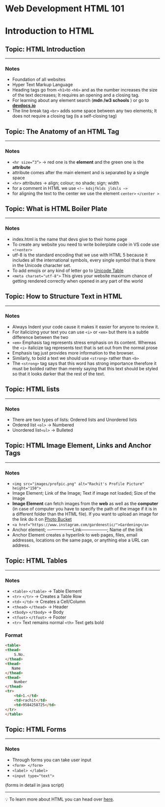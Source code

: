 # Web Development HTML 101

# Introduction to HTML

## Topic: HTML Introduction

---

### Notes

- Foundation of all websites
- Hyper Text Markup Language
- Heading tags go from `<h1>`to `<h6>` and as the number increases the size of the text decreases; It requires an opening and a closing tag.
- For learning about any element search (**mdn /w3 schools** <language> <element>) or go to [**devdocs.io**](https://devdocs.io/)
- The line break tag  `<br>` adds some space between any two elements; It does not require a closing tag (is a self-closing tag)

## Topic: The Anatomy of an HTML Tag

---

### Notes

- `<hr size=”3”>` → red one is the **element** and the green one is the **attribute**
- attribute comes after the main element and is separated by a single space
- `<hr>` attributes → align; colour; no shade; sign; width
- for a comment in HTML we use `<!— kdsjfklds jldsls —>`
- for aligning the text to the center we use the element `center>` `</center >`

## Topic: What is HTML Boiler Plate

---

### Notes

- index.html is the name that devs give to their home page
- To create any website you need to write boilerplate code in  VS code use `<!+enter>`
- utf-8 is the standard encoding that we use with HTML 5 because it includes all the international symbols, every single symbol that is there in the Unicode character set.
- To add emojis or any kind of letter go to [Unicode Table](https://unicode-table.com/en/)
- `<meta charset="utf-8">` This gives your website maximum chance of getting rendered correctly when opened in any part of the world

## Topic: How to Structure Text in HTML

---

### Notes

- Always Indent your code cause it makes it easier for anyone to review it.
- For italicizing your text you can use `<i>` or `<em>` but there is a subtle difference between the two
- `<em>` Emphasis tag represents stress emphasis on its content. Whereas the `<i>` italicize tag represents text that is set out from the normal prose
- Emphasis tag just provides more information to the browser.
- Similarly, to bold a text we should use `<strong>` rather than `<b>`
- The `<strong>` tag says that this word has strong importance therefore it must be bolded rather than merely saying that this text should be styled so that it looks darker that the rest of the text.

## Topic: HTML lists

---

### Notes

- There are two types of lists: Ordered lists and Unordered lists
- Ordered list `<ol>` → Numbered
- Unordered list`<ul>` → Bulleted

## Topic: HTML Image Element, Links and Anchor Tags

---

### Notes

- `<img src="images/profpic.png" alt="Rachit's Profile Picture" height="150">`
- Image Element; Link of the Image; Text if image not loaded; Size of the Image
- **Image Element** can fetch images from the **web** as well as the **computer** (in case of computer you have to specify the path of the image if it is in a different folder than the HTML file). If you want to upload an image for the link do it on [Photo Bucket](http://www.photobucket.com)
- `<a href="https://www.instagram.com/gardenestic/">Gardening</a>`
- Anchor element; ——————Link——————; Name of the link
- Anchor Element creates a hyperlink to web pages, files, email addresses, locations on the same page, or anything else a URL can address.

## Topic: HTML Tables

---

### Notes

- `<table>` `</table>` → Table Element
- `<tr>` `</tr>` → Creates a Table Row
- `<td>`  `</td>` → Creates a Cell/Column
- `<thead>` `</thead>` → Header
- `<tbody>`  `</tbody>` → Body
- `<tfoot>`  `</tfoot>` → Footer
- `<tr>` Text remains normal   `<th>` Text gets bold

### Format

```html
<table>
<thead>
    S.No.
</thead>
<thead>
   Name
</thead>
<thead>
    Number
</thead>
<tr>
    <td>1.</td>
    <td>rachit</td>
    <td>9584258725</td>
</tr>
</table>
```

## Topic: HTML Forms

---

### Notes

- Through forms you can take user input
- `<form> </form>`
- `<label> </label>`
- `<input type="text">`

(forms in detail in java script)

---

<aside>
💡 To learn more about HTML you can head over <a href="https://developer.mozilla.org/en-US/docs/Web/HTML">here</a>.

</aside>
